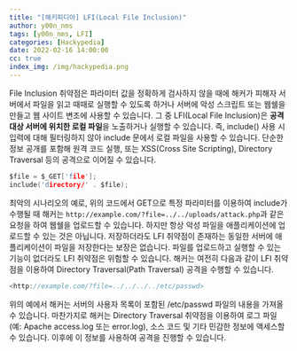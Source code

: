 ```yaml
---
title: "[해키피디아] LFI(Local File Inclusion)"
author: y00n_nms
tags: [y00n_nms, LFI]
categories: [Hackypedia]
date: 2022-02-16 14:00:00
cc: true
index_img: /img/hackypedia.png
---
```

File Inclusion 취약점은 파라미터 값을 정확하게 검사하지 않을 때에 해커가 피해자 서버에서 파일을 읽고 때때로 실행할 수 있도록 하거나 서버에 악성 스크립트 또는 웹쉘을 만들고 웹 사이트 변조에 사용할 수 있습니다.
그 중 LFI(Local File Inclusion)은 **공격 대상 서버에 위치한 로컬 파일**을 노출하거나 실행할 수 있습니다. 즉, include() 사용 시 입력에 대해 필터링하지 않아 include 문에서 로컬 파일을 사용할 수 있습니다.
단순한 정보 공개를 포함해 원격 코드 실행, 또는 XSS(Cross Site Scripting), Directory Traversal 등의 공격으로 이어질 수 있습니다.

```c
$file = $_GET['file'];
include('directory/' . $file);
```
최악의 시나리오의 예로, 위의 코드에서 GET으로 특정 파라미터를 이용하여 include가 수행될 때 해커는 `http://example.com/?file=../../uploads/attack.php`과 같은 요청을 하여 웹쉘을 업로드할 수 있습니다. 하지만 항상 악성 파일을 애플리케이션에 업로드할 수 있는 것은 아닙니다. 저장하더라도 LFI 취약점이 존재하는 동일한 서버에 애플리케이션이 파일을 저장한다는 보장은 없습니다.
파일를 업로드하고 실행할 수 있는 기능이 없더라도 LFI 취약점은 위험할 수 있습니다. 해커는 여전히 다음과 같이 LFI 취약점을 이용하여 Directory Traversal(Path Traversal) 공격을 수행할 수 있습니다.
```c
<http://example.com/?file=../../../../etc/passwd>
```
위의 예에서 해커는 서버의 사용자 목록이 포함된 /etc/passwd 파일의 내용을 가져올 수 있습니다. 마찬가지로 해커는 Directory Traversal 취약점을 이용하여 로그 파일(예: Apache access.log 또는 error.log), 소스 코드 및 기타 민감한 정보에 액세스할 수 있습니다. 이후에 이 정보를 사용하여 공격을 진행할 수 있습니다.